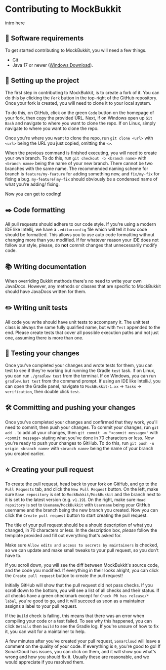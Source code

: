 Contributing to MockBukkit
==========================

intro here


## :toolbox: Software requirements

To get started contributing to MockBukkit, you will need a few things.
- [Git](https://git-scm.com/downloads)
- Java 17 or newer ([Windows Download](https://download.oracle.com/java/17/archive/jdk-17.0.3.1_windows-x64_bin.exe)).


## :wrench: Setting up the project

The first step in contributing to MockBukkit, is to create a fork of it. You can do this by clicking the `Fork` button in the top-right of the GitHub repository.
Once your fork is created, you will need to clone it to your local system.

To do this, on GitHub, click on the green `Code` button on the homepage of your fork, then copy the provided URL.
Next, if on Windows open up `Git Bash` and navigate to where you want to clone the repo.
If on Linux, simply navigate to where you want to clone the repo.

Once you're where you want to clone the repo, run `git clone <url>` with `<url>` being the URL you just copied, omitting the `<>`.

When the previous command is finished executing, you will need to create your own branch.
To do this, run `git checkout -b <branch name>` with `<branch name>` being the name of your new branch.
There cannot be two branches with the same name. The recommended naming scheme for branch is `feature/my-feature` for adding something new, and `fix/my-fix` for fixing a bug.
`my-feature`/ `my-fix` should obviously be a condensed name of what you're adding/ fixing.

Now you can get to coding!


## :black_nib: Code formatting

All pull requests should adhere to our code style.
If you're using a modern IDE like Intellij, we have a `.editorconfig` file which will tell it how code should be formatted.
This allows you to use auto code formatting without changing more than you modified.
If for whatever reason your IDE does not follow our style, please, do **not** commit changes that unnecessarily modify code.


## :books: Writing documentation

When overriding Bukkit methods there's no need to write your own JavaDocs.
However, any methods or classes that are specific to MockBukkit should have JavaDocs written for them.


## :pencil2: Writing unit tests

All code you write should have unit tests to accompany it.
The unit test class is always the same fully qualified name, but with `Test` appended to the end.
Please create tests that cover all possible execution paths and not just one, assuming there is more than one.


## :test_tube: Testing your changes

Once you've completed your changes and wrote tests for them, you can test to see if they're working but running the Gradle `test` task.
If on Linux, you can run `./gradlew test` from the terminal.
If on Windows, you can run `gradlew.bat test` from the command prompt.
If using an IDE like IntelliJ, you can open the Gradle panel, navigate to `MockBukkit-1.xx` -> `Tasks` -> `verification`, then double click `test`.


## :hammer_and_wrench: Committing and pushing your changes

Once you've completed your changes and confirmed that they work, you'll need to commit, then push your changes.
To commit your changes, run `git add .` to add all your changes, then `git commit -m "<commit message>"` with `<commit message>` stating what you've done in 70 characters or less.
Now you're ready to push your changes to GitHub. To do this, run `git push -u origin <branch name>` with `<branch name>` being the name of your branch you created earlier.


## :star: Creating your pull request

To create the pull request, head back to your fork on GitHub, and go to the `Pull Requests` tab, and click the `New Pull Request` button.
On the left, make sure `Base repository` is set to `MockBukkit/MockBukkit` and the branch next to it is set to the latest version (e.g. `v1.19`).
On the right, make sure `Head repoitory` is set to `Usename/MockBukkit` with `Username` being your GitHub username and the branch being the new branch you created.
Now you can click the `Create pull request` button to start creating the pull request.

The title of your pull request should be a should description of what you changed, in 70 characters or less.
In the description box, *please* follow the template provided and fill out everything that's asked for.

Make sure `Allow edits and access to secrets by maintainers` is checked, so we can update and make small tweaks to your pull request, so you don't have to.

If you scroll down, you will see the diff between MockBukkit's source code, and the code you modified.
If everything in their looks alright, you can click the `Create pull request` button to create the pull request!

Initially GitHub will show that the pull request did not pass checks. If you scroll down to the bottom, you will see a list of all checks and their status.
If all checks have a green checkmark except for `Check PR has release/* label`, you're good to go, and it will succeed as soon as a maintainer assigns a label to your pull request.

If the `Build` check is failing, this means that there was an error when compiling your code or a test failed.
To see why this happened, you can click `Details` then `build` to see the Gradle log. If you're unsure of how to fix it, you can wait for a maintainer to help.

A few minutes after you've created your pull request, `SonarCloud` will leave a comment on the quality of your code.
If everything is `0`, you're good to go! If SonarCloud has issues, you can click on them, and it will show you what's wrong and how you should fix it.
Usually these are reasonable, and we would appreciate if you resolved them.

